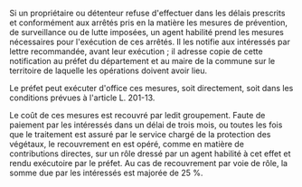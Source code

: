 Si un propriétaire ou détenteur refuse d'effectuer dans les délais prescrits et conformément aux arrêtés pris en la matière les mesures de prévention, de surveillance ou de lutte imposées, un agent habilité prend les mesures nécessaires pour l'exécution de ces arrêtés. Il les notifie aux intéressés par lettre recommandée, avant leur exécution ; il adresse copie de cette notification au préfet du département et au maire de la commune sur le territoire de laquelle les opérations doivent avoir lieu.

Le préfet peut exécuter d'office ces mesures, soit directement, soit dans les conditions prévues à l'article L. 201-13.

Le coût de ces mesures est recouvré par ledit groupement. Faute de paiement par les intéressés dans un délai de trois mois, ou toutes les fois que le traitement est assuré par le service chargé de la protection des végétaux, le recouvrement en est opéré, comme en matière de contributions directes, sur un rôle dressé par un agent habilité à cet effet et rendu exécutoire par le préfet. Au cas de recouvrement par voie de rôle, la somme due par les intéressés est majorée de 25 %.
